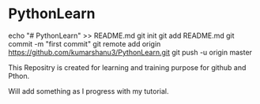 # PythonLearn
echo "# PythonLearn" >> README.md
git init
git add README.md
git commit -m "first commit"
git remote add origin https://github.com/kumarshanu3/PythonLearn.git
git push -u origin master

This Repositry is created for learning and training purpose for github and Pthon.

Will add something as I progress with my tutorial.
